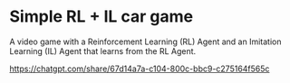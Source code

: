# Simple RL + IL car game

A video game with a Reinforcement Learning (RL) Agent and an Imitation Learning (IL) Agent that learns from the RL Agent.

https://chatgpt.com/share/67d14a7a-c104-800c-bbc9-c275164f565c